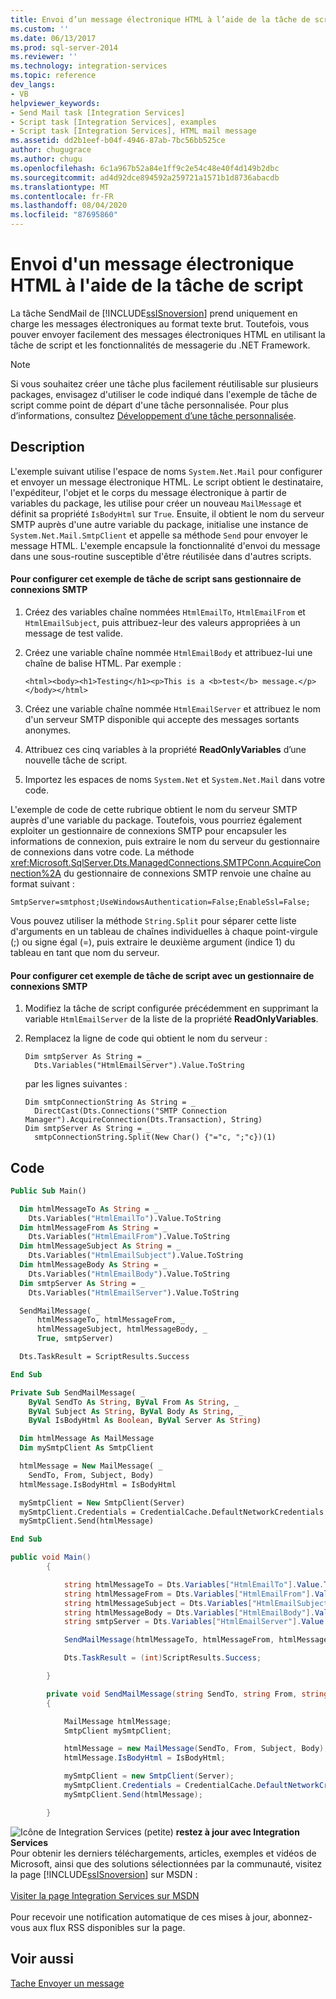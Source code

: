 ```yaml
---
title: Envoi d’un message électronique HTML à l’aide de la tâche de script | Microsoft Docs
ms.custom: ''
ms.date: 06/13/2017
ms.prod: sql-server-2014
ms.reviewer: ''
ms.technology: integration-services
ms.topic: reference
dev_langs:
- VB
helpviewer_keywords:
- Send Mail task [Integration Services]
- Script task [Integration Services], examples
- Script task [Integration Services], HTML mail message
ms.assetid: dd2b1eef-b04f-4946-87ab-7bc56bb525ce
author: chugugrace
ms.author: chugu
ms.openlocfilehash: 6c1a967b52a84e1ff9c2e54c48e40f4d149b2dbc
ms.sourcegitcommit: ad4d92dce894592a259721a1571b1d8736abacdb
ms.translationtype: MT
ms.contentlocale: fr-FR
ms.lasthandoff: 08/04/2020
ms.locfileid: "87695860"
---
```

# <a name="sending-an-html-mail-message-with-the-script-task"></a>Envoi d'un message électronique HTML à l'aide de la tâche de script
  La tâche SendMail de [!INCLUDE[ssISnoversion](../../includes/ssisnoversion-md.md)] prend uniquement en charge les messages électroniques au format texte brut. Toutefois, vous pouver envoyer facilement des messages électroniques HTML en utilisant la tâche de script et les fonctionnalités de messagerie du .NET Framework.

> [!NOTE]
>  Si vous souhaitez créer une tâche plus facilement réutilisable sur plusieurs packages, envisagez d'utiliser le code indiqué dans l'exemple de tâche de script comme point de départ d'une tâche personnalisée. Pour plus d’informations, consultez [Développement d’une tâche personnalisée](../extending-packages-custom-objects/task/developing-a-custom-task.md).

## <a name="description"></a>Description
 L'exemple suivant utilise l'espace de noms `System.Net.Mail` pour configurer et envoyer un message électronique HTML. Le script obtient le destinataire, l'expéditeur, l'objet et le corps du message électronique à partir de variables du package, les utilise pour créer un nouveau `MailMessag`e et définit sa propriété `IsBodyHtml` sur `True`. Ensuite, il obtient le nom du serveur SMTP auprès d'une autre variable du package, initialise une instance de `System.Net.Mail.SmtpClient` et appelle sa méthode `Send` pour envoyer le message HTML. L'exemple encapsule la fonctionnalité d'envoi du message dans une sous-routine susceptible d'être réutilisée dans d'autres scripts.

#### <a name="to-configure-this-script-task-example-without-an-smtp-connection-manager"></a>Pour configurer cet exemple de tâche de script sans gestionnaire de connexions SMTP

1.  Créez des variables chaîne nommées `HtmlEmailTo`, `HtmlEmailFrom` et `HtmlEmailSubject`, puis attribuez-leur des valeurs appropriées à un message de test valide.

2.  Créez une variable chaîne nommée `HtmlEmailBody` et attribuez-lui une chaîne de balise HTML. Par exemple :

    ```
    <html><body><h1>Testing</h1><p>This is a <b>test</b> message.</p></body></html>
    ```

3.  Créez une variable chaîne nommée `HtmlEmailServer` et attribuez le nom d'un serveur SMTP disponible qui accepte des messages sortants anonymes.

4.  Attribuez ces cinq variables à la propriété **ReadOnlyVariables** d’une nouvelle tâche de script.

5.  Importez les espaces de noms `System.Net` et `System.Net.Mail` dans votre code.

 L'exemple de code de cette rubrique obtient le nom du serveur SMTP auprès d'une variable du package. Toutefois, vous pourriez également exploiter un gestionnaire de connexions SMTP pour encapsuler les informations de connexion, puis extraire le nom du serveur du gestionnaire de connexions dans votre code. La méthode <xref:Microsoft.SqlServer.Dts.ManagedConnections.SMTPConn.AcquireConnection%2A> du gestionnaire de connexions SMTP renvoie une chaîne au format suivant :

 `SmtpServer=smtphost;UseWindowsAuthentication=False;EnableSsl=False;`

 Vous pouvez utiliser la méthode `String.Split` pour séparer cette liste d'arguments en un tableau de chaînes individuelles à chaque point-virgule (;) ou signe égal (=), puis extraire le deuxième argument (indice 1) du tableau en tant que nom du serveur.

#### <a name="to-configure-this-script-task-example-with-an-smtp-connection-manager"></a>Pour configurer cet exemple de tâche de script avec un gestionnaire de connexions SMTP

1.  Modifiez la tâche de script configurée précédemment en supprimant la variable `HtmlEmailServer` de la liste de la propriété **ReadOnlyVariables**.

2.  Remplacez la ligne de code qui obtient le nom du serveur :

    ```
    Dim smtpServer As String = _
      Dts.Variables("HtmlEmailServer").Value.ToString
    ```

     par les lignes suivantes :

    ```
    Dim smtpConnectionString As String = _
      DirectCast(Dts.Connections("SMTP Connection Manager").AcquireConnection(Dts.Transaction), String)
    Dim smtpServer As String = _
      smtpConnectionString.Split(New Char() {"="c, ";"c})(1)
    ```

## <a name="code"></a>Code

```vb
Public Sub Main()

  Dim htmlMessageTo As String = _
    Dts.Variables("HtmlEmailTo").Value.ToString
  Dim htmlMessageFrom As String = _
    Dts.Variables("HtmlEmailFrom").Value.ToString
  Dim htmlMessageSubject As String = _
    Dts.Variables("HtmlEmailSubject").Value.ToString
  Dim htmlMessageBody As String = _
    Dts.Variables("HtmlEmailBody").Value.ToString
  Dim smtpServer As String = _
    Dts.Variables("HtmlEmailServer").Value.ToString

  SendMailMessage( _
      htmlMessageTo, htmlMessageFrom, _
      htmlMessageSubject, htmlMessageBody, _
      True, smtpServer)

  Dts.TaskResult = ScriptResults.Success

End Sub

Private Sub SendMailMessage( _
    ByVal SendTo As String, ByVal From As String, _
    ByVal Subject As String, ByVal Body As String, _
    ByVal IsBodyHtml As Boolean, ByVal Server As String)

  Dim htmlMessage As MailMessage
  Dim mySmtpClient As SmtpClient

  htmlMessage = New MailMessage( _
    SendTo, From, Subject, Body)
  htmlMessage.IsBodyHtml = IsBodyHtml

  mySmtpClient = New SmtpClient(Server)
  mySmtpClient.Credentials = CredentialCache.DefaultNetworkCredentials
  mySmtpClient.Send(htmlMessage)

End Sub
```

```csharp
public void Main()
        {

            string htmlMessageTo = Dts.Variables["HtmlEmailTo"].Value.ToString();
            string htmlMessageFrom = Dts.Variables["HtmlEmailFrom"].Value.ToString();
            string htmlMessageSubject = Dts.Variables["HtmlEmailSubject"].Value.ToString();
            string htmlMessageBody = Dts.Variables["HtmlEmailBody"].Value.ToString();
            string smtpServer = Dts.Variables["HtmlEmailServer"].Value.ToString();

            SendMailMessage(htmlMessageTo, htmlMessageFrom, htmlMessageSubject, htmlMessageBody, true, smtpServer);

            Dts.TaskResult = (int)ScriptResults.Success;

        }

        private void SendMailMessage(string SendTo, string From, string Subject, string Body, bool IsBodyHtml, string Server)
        {

            MailMessage htmlMessage;
            SmtpClient mySmtpClient;

            htmlMessage = new MailMessage(SendTo, From, Subject, Body);
            htmlMessage.IsBodyHtml = IsBodyHtml;

            mySmtpClient = new SmtpClient(Server);
            mySmtpClient.Credentials = CredentialCache.DefaultNetworkCredentials;
            mySmtpClient.Send(htmlMessage);

        }
```

![Icône de Integration Services (petite)](../media/dts-16.gif "Icône Integration Services (petite)")  **restez à jour avec Integration Services**<br /> Pour obtenir les derniers téléchargements, articles, exemples et vidéos de Microsoft, ainsi que des solutions sélectionnées par la communauté, visitez la page [!INCLUDE[ssISnoversion](../../includes/ssisnoversion-md.md)] sur MSDN :<br /><br /> [Visiter la page Integration Services sur MSDN](https://go.microsoft.com/fwlink/?LinkId=136655)<br /><br /> Pour recevoir une notification automatique de ces mises à jour, abonnez-vous aux flux RSS disponibles sur la page.

## <a name="see-also"></a>Voir aussi
 [Tache Envoyer un message](../control-flow/send-mail-task.md)


